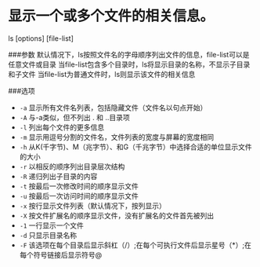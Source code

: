 显示一个或多个文件的相关信息。
==========
ls [options] [file-list]

###参数
默认情况下，ls按照文件名的字母顺序列出文件的信息，file-list可以是任意文件或目录
当file-list包含多个目录时，ls将显示目录的名称，不显示子目录和子文件
当file-list为普通文件时，ls则显示该文件的相关信息

###选项
* `-a` 显示所有文件名列表，包括隐藏文件（文件名以句点开始）
* `-A` 与-a类似，但不列出 . 和 ..目录项
* `-l`  列出每个文件的更多信息
* `-m` 显示用逗号分割的文件名，文件列表的宽度与屏幕的宽度相同
* `-h` 从K(千字节)、M（兆字节）、和G（千兆字节）中选择合适的单位显示文件的大小
* `-r`  以相反的顺序列出目录层次结构
* `-R` 递归列出子目录的内容
* `-t`  按最后一次修改时间的顺序显示文件
* `-u` 按最后一次访问时间的顺序显示文件
* `-x` 按行显示文件列表（默认情况下，按列显示）
* `-X` 按文件扩展名的顺序显示文件，没有扩展名的文件首先被列出
* `-1` 一行显示一个文件
* `-d` 只显示目录名称
* `-F` 该选项在每个目录后显示斜杠（/）;在每个可执行文件后显示星号（*）;在每个符号链接后显示符号@
